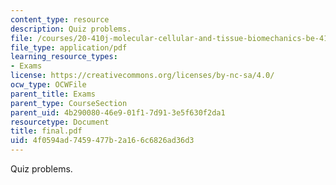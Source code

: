 ```yaml
---
content_type: resource
description: Quiz problems.
file: /courses/20-410j-molecular-cellular-and-tissue-biomechanics-be-410j-spring-2003/4f0594ad7459477b2a166c6826ad36d3_final.pdf
file_type: application/pdf
learning_resource_types:
- Exams
license: https://creativecommons.org/licenses/by-nc-sa/4.0/
ocw_type: OCWFile
parent_title: Exams
parent_type: CourseSection
parent_uid: 4b290080-46e9-01f1-7d91-3e5f630f2da1
resourcetype: Document
title: final.pdf
uid: 4f0594ad-7459-477b-2a16-6c6826ad36d3
---
```

Quiz problems.